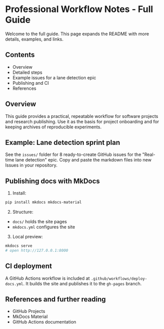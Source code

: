 # Professional Workflow Notes - Full Guide

Welcome to the full guide. This page expands the README with more details, examples, and links.

## Contents
- Overview
- Detailed steps
- Example issues for a lane detection epic
- Publishing and CI
- References

## Overview
This guide provides a practical, repeatable workflow for software projects and research publishing. Use it as the basis for project onboarding and for keeping archives of reproducible experiments.

## Example: Lane detection sprint plan
See the `issues/` folder for 8 ready-to-create GitHub issues for the "Real-time lane detection" epic. Copy and paste the markdown files into new Issues in your repository.

## Publishing docs with MkDocs
1. Install:
```bash
pip install mkdocs mkdocs-material
```
2. Structure:
- `docs/` holds the site pages
- `mkdocs.yml` configures the site
3. Local preview:
```bash
mkdocs serve
# open http://127.0.0.1:8000
```

## CI deployment
A GitHub Actions workflow is included at `.github/workflows/deploy-docs.yml`. It builds the site and publishes it to the `gh-pages` branch.

## References and further reading
- GitHub Projects
- MkDocs Material
- GitHub Actions documentation
